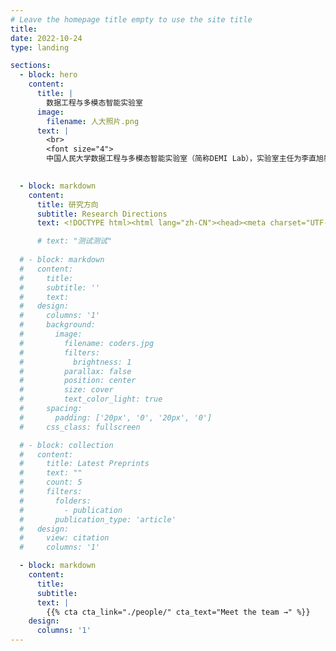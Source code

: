 ```yaml
---
# Leave the homepage title empty to use the site title
title:
date: 2022-10-24
type: landing

sections:
  - block: hero
    content:
      title: |
        数据工程与多模态智能实验室
      image:
        filename: 人大照片.png
      text: |
        <br>
        <font size="4">
        中国人民大学数据工程与多模态智能实验室（简称DEMI Lab），实验室主任为李直旭教授，现为中国人民大学信息学院、智慧治理学院双聘教授，博士生导师。实验室主要从事大语言模型、知识图谱、数据工程与知识工程、数据治理、自然语言处理、多模态智能等方面的研究工作。多年来，实验室在国家自然科学基金、省部委基金和各类校企联合项目的支持下，发表了大量高水平学术论文，其中包括中国计算机学会推荐的A/B类国际会议和期刊论文（TKDE、ICDE、ACL、AAAI、IJCAI等）200余篇，拥有专利60余项，与科大讯飞、华为、阿里等公司保持长期校企合作。已为国家与社会培养研究生30余人。</font>

  
  - block: markdown
    content:
      title: 研究方向
      subtitle: Research Directions
      text: <!DOCTYPE html><html lang="zh-CN"><head><meta charset="UTF-8"><meta name="viewport" content="width=device-width, initial-scale=1.0"><title>研究方向</title><style>body{ font-family: Arial, sans-serif; background-color: /#f5f5f5; margin: 0; padding: 0; display: flex; justify-content: center; align-items: center; height: 100vh; color: /#333;} .container{ text-align: center; max-width: 1200px; padding: 20px;} .title{ font-size: 36px; font-weight: bold; margin-bottom: 10px;} .subtitle{ font-size: 16px; color: /#777; margin-bottom: 40px;} .research-directions{ display: flex; justify-content: space-around; text-align: center;} .direction{ max-width: 300px;} .icon{ font-size: 50px; color: /#4285f4; margin-bottom: 20px;} .direction-title{ font-size: 20px; font-weight: bold; margin-bottom: 10px;} .description{ font-size: 14px; color: /#666;} </style></head><body><div class="container"><div class="title">主研方向</div><div class="subtitle">我们做什么</div><div class="research-directions"><div class="direction"><div class="icon">🔗</div><div class="direction-title">多模态智能信息处理</div><div class="description">基于文本、语音、视频（图片）等模态的信息情感分类、情绪分析和意图识别等模型。 </div></div><div class="direction"><div class="icon">🤖</div><div class="direction-title">智能移动机器人关键技术</div><div class="description">人机对话技术，智能移动机器人的控制技术和场景应用（商业智能服务机器人、双模式智能消毒机器人） </div></div><div class="direction"><div class="icon">💾</div><div class="direction-title">智能优化方法研究</div><div class="description">基于演化的优化理论，（高维、稀疏、昂贵）多目标优化问题 </div></div></div></div></body></html>

      # text: "测试测试"
  
  # - block: markdown
  #   content:
  #     title:
  #     subtitle: ''
  #     text:
  #   design:
  #     columns: '1'
  #     background:
  #       image: 
  #         filename: coders.jpg
  #         filters:
  #           brightness: 1
  #         parallax: false
  #         position: center
  #         size: cover
  #         text_color_light: true
  #     spacing:
  #       padding: ['20px', '0', '20px', '0']
  #     css_class: fullscreen

  # - block: collection
  #   content:
  #     title: Latest Preprints
  #     text: ""
  #     count: 5
  #     filters:
  #       folders:
  #         - publication
  #       publication_type: 'article'
  #   design:
  #     view: citation
  #     columns: '1'

  - block: markdown
    content:
      title:
      subtitle:
      text: |
        {{% cta cta_link="./people/" cta_text="Meet the team →" %}}
    design:
      columns: '1'
---
```

